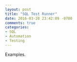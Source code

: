 ```yaml
---
layout: post
title: "SQL Test Runner"
date: 2016-03-28 23:42:09 -0700
comments: true
categories: 
- SQL
- Automation
- Testing
---
```


Examples.
